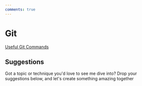 ```yaml
---
comments: true
--- 
```

# Git
[Useful Git Commands](UsefulGitCommands.md) 


## Suggestions
Got a topic or technique you'd love to see me dive into? Drop your suggestions below, and let's create something amazing together